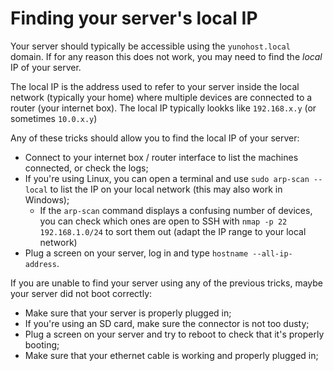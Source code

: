 # Finding your server's local IP

Your server should typically be accessible using the `yunohost.local` domain. If for any reason this does not work, you may need to find the *local* IP of your server.

The local IP is the address used to refer to your server inside the local network (typically your home) where multiple devices are connected to a router (your internet box). The local IP typically lookks like `192.168.x.y` (or sometimes `10.0.x.y`)

Any of these tricks should allow you to find the local IP of your server:

- Connect to your internet box / router interface to list the machines connected, or check the logs;
- If you're using Linux, you can open a terminal and use `sudo arp-scan --local` to list the IP on your local network (this may also work in Windows);
    - If the `arp-scan` command displays a confusing number of devices, you can check which ones are open to SSH with `nmap -p 22 192.168.1.0/24` to sort them out (adapt the IP range to your local network)
- Plug a screen on your server, log in and type `hostname --all-ip-address`.

If you are unable to find your server using any of the previous tricks, maybe your server did not boot correctly:

- Make sure that your server is properly plugged in;
- If you're using an SD card, make sure the connector is not too dusty;
- Plug a screen on your server and try to reboot to check that it's properly booting;
- Make sure that your ethernet cable is working and properly plugged in;
